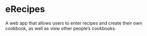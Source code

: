 # eRecipes
A web app that allows users to enter recipes and create their own cookbook, as well as view other people’s cookbooks.
